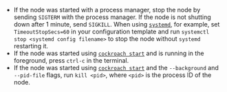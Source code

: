 <ul>
	<li>If the node was started with a process manager, stop the node by sending <code>SIGTERM</code> with the process manager. If the node is not shutting down after 1 minute, send <code>SIGKILL</code>. When using <code><a href="https://www.freedesktop.org/wiki/Software/systemd/" target="_blank">systemd</a></code>, for example, set <code>TimeoutStopSecs=60</code> in your configuration template and run <code>systemctl stop &lt;systemd config filename&gt;</code> to stop the node without <code>systemd</code> restarting it.</li>
	<li>If the node was started using <a href="cockroach-start.html"><code>cockroach start</code></a> and is running in the foreground, press <code>ctrl-c</code> in the terminal.</li>
	<li>If the node was started using <a href="cockroach-start.html"><code>cockroach start</code></a> and the <code>--background</code> and <code>--pid-file</code> flags, run <code>kill &lt;pid&gt;</code>, where <code>&lt;pid&gt;</code> is the process ID of the node.</li>
</ul>